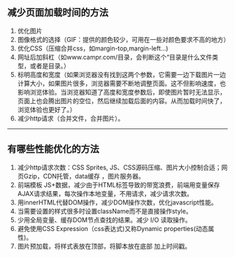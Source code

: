 ## 减少页面加载时间的方法

1. 优化图片
2. 图像格式的选择（GIF：提供的颜色较少，可用在一些对颜色要求不高的地方）
3. 优化CSS（压缩合并css，如margin-top,margin-left...) 
4. 网址后加斜杠（如www.campr.com/目录，会判断这个“目录是什么文件类型，或者是目录。）
5. 标明高度和宽度（如果浏览器没有找到这两个参数，它需要一边下载图片一边计算大小，如果图片很多，浏览器需要不断地调整页面。这不但影响速度，也影响浏览体验。当浏览器知道了高度和宽度参数后，即使图片暂时无法显示，页面上也会腾出图片的空位，然后继续加载后面的内容。从而加载时间快了，浏览体验也更好了。） 
6. 减少http请求（合并文件，合并图片）。

---



## 有哪些性能优化的方法

1. 减少http请求次数：CSS Sprites, JS、CSS源码压缩、图片大小控制合适；网页Gzip，CDN托管，data缓存 ，图片服务器。
2. 前端模板 JS+数据，减少由于HTML标签导致的带宽浪费，前端用变量保存AJAX请求结果，每次操作本地变量，不用请求，减少请求次数。
3. 用innerHTML代替DOM操作，减少DOM操作次数，优化javascript性能。
4. 当需要设置的样式很多时设置className而不是直接操作style。
5. 少用全局变量、缓存DOM节点查找的结果。减少 I/O 读取操作。
6. 避免使用CSS Expression（css表达式)又称Dynamic properties(动态属性)。
7. 图片预加载，将样式表放在顶部，将脚本放在底部  加上时间戳。